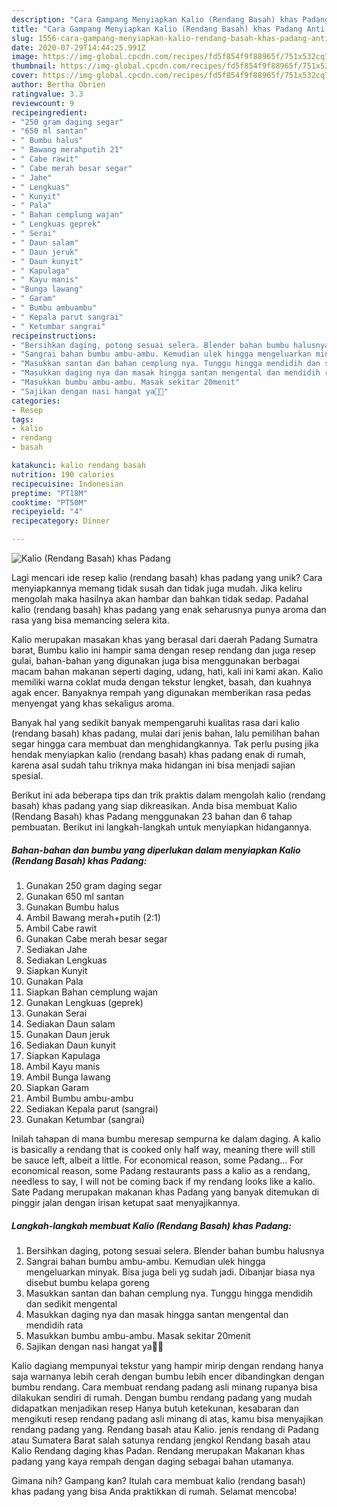 ```yaml
---
description: "Cara Gampang Menyiapkan Kalio (Rendang Basah) khas Padang Anti Gagal"
title: "Cara Gampang Menyiapkan Kalio (Rendang Basah) khas Padang Anti Gagal"
slug: 1556-cara-gampang-menyiapkan-kalio-rendang-basah-khas-padang-anti-gagal
date: 2020-07-29T14:44:25.991Z
image: https://img-global.cpcdn.com/recipes/fd5f854f9f88965f/751x532cq70/kalio-rendang-basah-khas-padang-foto-resep-utama.jpg
thumbnail: https://img-global.cpcdn.com/recipes/fd5f854f9f88965f/751x532cq70/kalio-rendang-basah-khas-padang-foto-resep-utama.jpg
cover: https://img-global.cpcdn.com/recipes/fd5f854f9f88965f/751x532cq70/kalio-rendang-basah-khas-padang-foto-resep-utama.jpg
author: Bertha Obrien
ratingvalue: 3.3
reviewcount: 9
recipeingredient:
- "250 gram daging segar"
- "650 ml santan"
- " Bumbu halus"
- " Bawang merahputih 21"
- " Cabe rawit"
- " Cabe merah besar segar"
- " Jahe"
- " Lengkuas"
- " Kunyit"
- " Pala"
- " Bahan cemplung wajan"
- " Lengkuas geprek"
- " Serai"
- " Daun salam"
- " Daun jeruk"
- " Daun kunyit"
- " Kapulaga"
- " Kayu manis"
- "Bunga lawang"
- " Garam"
- " Bumbu ambuambu"
- " Kepala parut sangrai"
- " Ketumbar sangrai"
recipeinstructions:
- "Bersihkan daging, potong sesuai selera. Blender bahan bumbu halusnya"
- "Sangrai bahan bumbu ambu-ambu. Kemudian ulek hingga mengeluarkan minyak. Bisa juga beli yg sudah jadi. Dibanjar biasa nya disebut bumbu kelapa goreng"
- "Masukkan santan dan bahan cemplung nya. Tunggu hingga mendidih dan sedikit mengental"
- "Masukkan daging nya dan masak hingga santan mengental dan mendidih rata"
- "Masukkan bumbu ambu-ambu. Masak sekitar 20menit"
- "Sajikan dengan nasi hangat ya🤗🤗"
categories:
- Resep
tags:
- kalio
- rendang
- basah

katakunci: kalio rendang basah 
nutrition: 190 calories
recipecuisine: Indonesian
preptime: "PT18M"
cooktime: "PT50M"
recipeyield: "4"
recipecategory: Dinner

---
```



![Kalio (Rendang Basah) khas Padang](https://img-global.cpcdn.com/recipes/fd5f854f9f88965f/751x532cq70/kalio-rendang-basah-khas-padang-foto-resep-utama.jpg)

Lagi mencari ide resep kalio (rendang basah) khas padang yang unik? Cara menyiapkannya memang tidak susah dan tidak juga mudah. Jika keliru mengolah maka hasilnya akan hambar dan bahkan tidak sedap. Padahal kalio (rendang basah) khas padang yang enak seharusnya punya aroma dan rasa yang bisa memancing selera kita.

Kalio merupakan masakan khas yang berasal dari daerah Padang Sumatra barat, Bumbu kalio ini hampir sama dengan resep rendang dan juga resep gulai, bahan-bahan yang digunakan juga bisa menggunakan berbagai macam bahan makanan seperti daging, udang, hati, kali ini kami akan. Kalio memiliki warna coklat muda dengan tekstur lengket, basah, dan kuahnya agak encer. Banyaknya rempah yang digunakan memberikan rasa pedas menyengat yang khas sekaligus aroma.

Banyak hal yang sedikit banyak mempengaruhi kualitas rasa dari kalio (rendang basah) khas padang, mulai dari jenis bahan, lalu pemilihan bahan segar hingga cara membuat dan menghidangkannya. Tak perlu pusing jika hendak menyiapkan kalio (rendang basah) khas padang enak di rumah, karena asal sudah tahu triknya maka hidangan ini bisa menjadi sajian spesial.


Berikut ini ada beberapa tips dan trik praktis dalam mengolah kalio (rendang basah) khas padang yang siap dikreasikan. Anda bisa membuat Kalio (Rendang Basah) khas Padang menggunakan 23 bahan dan 6 tahap pembuatan. Berikut ini langkah-langkah untuk menyiapkan hidangannya.

<!--inarticleads1-->

##### Bahan-bahan dan bumbu yang diperlukan dalam menyiapkan Kalio (Rendang Basah) khas Padang:

1. Gunakan 250 gram daging segar
1. Gunakan 650 ml santan
1. Gunakan  Bumbu halus
1. Ambil  Bawang merah+putih (2:1)
1. Ambil  Cabe rawit
1. Gunakan  Cabe merah besar segar
1. Sediakan  Jahe
1. Sediakan  Lengkuas
1. Siapkan  Kunyit
1. Gunakan  Pala
1. Siapkan  Bahan cemplung wajan
1. Gunakan  Lengkuas (geprek)
1. Gunakan  Serai
1. Sediakan  Daun salam
1. Gunakan  Daun jeruk
1. Sediakan  Daun kunyit
1. Siapkan  Kapulaga
1. Ambil  Kayu manis
1. Ambil Bunga lawang
1. Siapkan  Garam
1. Ambil  Bumbu ambu-ambu
1. Sediakan  Kepala parut (sangrai)
1. Gunakan  Ketumbar (sangrai)


Inilah tahapan di mana bumbu meresap sempurna ke dalam daging. A kalio is basically a rendang that is cooked only half way, meaning there will still be sauce left, albeit a little. For economical reason, some Padang… For economical reason, some Padang restaurants pass a kalio as a rendang, needless to say, I will not be coming back if my rendang looks like a kalio. Sate Padang merupakan makanan khas Padang yang banyak ditemukan di pinggir jalan dengan irisan ketupat saat menyajikannya. 

<!--inarticleads2-->

##### Langkah-langkah membuat Kalio (Rendang Basah) khas Padang:

1. Bersihkan daging, potong sesuai selera. Blender bahan bumbu halusnya
1. Sangrai bahan bumbu ambu-ambu. Kemudian ulek hingga mengeluarkan minyak. Bisa juga beli yg sudah jadi. Dibanjar biasa nya disebut bumbu kelapa goreng
1. Masukkan santan dan bahan cemplung nya. Tunggu hingga mendidih dan sedikit mengental
1. Masukkan daging nya dan masak hingga santan mengental dan mendidih rata
1. Masukkan bumbu ambu-ambu. Masak sekitar 20menit
1. Sajikan dengan nasi hangat ya🤗🤗


Kalio dagiang mempunyai tekstur yang hampir mirip dengan rendang hanya saja warnanya lebih cerah dengan bumbu lebih encer dibandingkan dengan bumbu rendang. Cara membuat rendang padang asli minang rupanya bisa dilakukan sendiri di rumah. Dengan bumbu rendang padang yang mudah didapatkan menjadikan resep Hanya butuh ketekunan, kesabaran dan mengikuti resep rendang padang asli minang di atas, kamu bisa menyajikan rendang padang yang. Rendang basah atau Kalio. jenis rendang di Padang atau Sumatera Barat salah satunya rendang jengkol Rendang basah atau Kalio Rendang daging khas Padan. Rendang merupakan Makanan khas padang yang kaya rempah dengan daging sebagai bahan utamanya. 

Gimana nih? Gampang kan? Itulah cara membuat kalio (rendang basah) khas padang yang bisa Anda praktikkan di rumah. Selamat mencoba!
